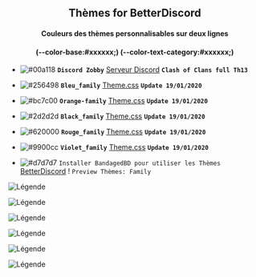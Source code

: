 <h2 align="center">Thèmes for BetterDiscord</h2>
<h4 align="center">Couleurs des thèmes personnalisables sur deux lignes</h4>
<h4 align="center">(--color-base:#xxxxxx;)  (--color-text-category:#xxxxxx;)</h4>

- ![#00a118](https://placehold.it/15/00a118/b5e853?text=+) **`Discord Zobby`** [Serveur Discord](https://discord.gg/jStesM5) **`Clash of Clans full Th13`**

- ![#256498](https://placehold.it/15/256498/b5e853?text=+) **`Bleu_family`** [Theme.css](https://bibitor31.github.io/Bibitor-Themes/Bleu_family.theme.css) **`Update 19/01/2020`**

- ![#bc7c00](https://placehold.it/15/bc7c00/b5e853?text=+) **`Orange-family`** [Theme.css](https://bibitor31.github.io/Bibitor-Themes/Orange-family.theme.css) **`Update 19/01/2020`**

- ![#2d2d2d](https://placehold.it/15/2d2d2d/b5e853?text=+) **`Black_family`** [Theme.css](https://bibitor31.github.io/Bibitor-Themes/Black-family.theme.css) **`Update 19/01/2020`**

- ![#620000](https://placehold.it/15/620000/b5e853?text=+) **`Rouge_family`** [Theme.css](https://bibitor31.github.io/Bibitor-Themes/Rouge-family.theme.css) **`Update 19/01/2020`**

- ![#9900cc](https://placehold.it/15/9900cc/b5e853?text=+) **`Violet_family`** [Theme.css](https://bibitor31.github.io/Bibitor-Themes/Violet-family.theme.css) **`Update 19/01/2020`**

- ![#d7d7d7](https://placehold.it/15/d7d7d7/b5e853?text=+) `Installer BandagedBD pour utiliser les Thèmes`  [BetterDiscord](https://betterdiscord.net/home/) !
`Preview Thèmes: Family`

![Légende](https://i.imgur.com/e6FMY5b.png)

![Légende](https://i.imgur.com/2jJgNK5.png)

![Légende](https://i.imgur.com/ub6V6N4.png)

![Légende](https://i.imgur.com/KGfXfYh.png)

![Légende](https://i.imgur.com/rLwUiUl.png)

![Légende](https://i.imgur.com/24dknuj.png)

